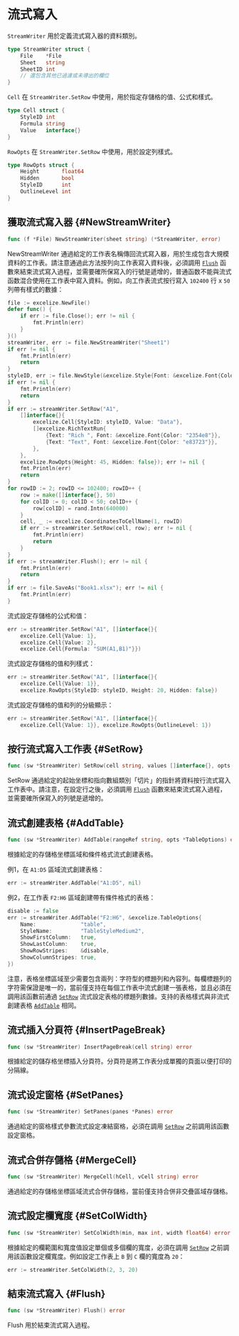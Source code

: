 # 流式寫入

`StreamWriter` 用於定義流式寫入器的資料類別。

```go
type StreamWriter struct {
    File    *File
    Sheet   string
    SheetID int
    // 還包含其他已過濾或未導出的欄位
}
```

`Cell` 在 `StreamWriter.SetRow` 中使用，用於指定存儲格的值、公式和樣式。

```go
type Cell struct {
    StyleID int
    Formula string
    Value   interface{}
}
```

`RowOpts` 在 `StreamWriter.SetRow` 中使用，用於設定列樣式。

```go
type RowOpts struct {
    Height       float64
    Hidden       bool
    StyleID      int
    OutlineLevel int
}
```

## 獲取流式寫入器 {#NewStreamWriter}

```go
func (f *File) NewStreamWriter(sheet string) (*StreamWriter, error)
```

NewStreamWriter 通過給定的工作表名稱傳回流式寫入器，用於生成包含大規模資料的工作表。請注意通過此方法按列向工作表寫入資料後，必須調用 [`Flush`](stream.md#Flush) 函數來結束流式寫入過程，並需要確所保寫入的行號是遞增的，普通函数不能與流式函数混合使用在工作表中寫入資料。例如，向工作表流式按行寫入 `102400` 行 x `50` 列帶有樣式的數據：

```go
file := excelize.NewFile()
defer func() {
    if err := file.Close(); err != nil {
        fmt.Println(err)
    }
}()
streamWriter, err := file.NewStreamWriter("Sheet1")
if err != nil {
    fmt.Println(err)
    return
}
styleID, err := file.NewStyle(&excelize.Style{Font: &excelize.Font{Color: "#777777"}})
if err != nil {
    fmt.Println(err)
    return
}
if err := streamWriter.SetRow("A1",
    []interface{}{
        excelize.Cell{StyleID: styleID, Value: "Data"},
        []excelize.RichTextRun{
            {Text: "Rich ", Font: &excelize.Font{Color: "2354e8"}},
            {Text: "Text", Font: &excelize.Font{Color: "e83723"}},
        },
    },
    excelize.RowOpts{Height: 45, Hidden: false}); err != nil {
    fmt.Println(err)
    return
}
for rowID := 2; rowID <= 102400; rowID++ {
    row := make([]interface{}, 50)
    for colID := 0; colID < 50; colID++ {
        row[colID] = rand.Intn(640000)
    }
    cell, _ := excelize.CoordinatesToCellName(1, rowID)
    if err := streamWriter.SetRow(cell, row); err != nil {
        fmt.Println(err)
        return
    }
}
if err := streamWriter.Flush(); err != nil {
    fmt.Println(err)
    return
}
if err := file.SaveAs("Book1.xlsx"); err != nil {
    fmt.Println(err)
}
```

流式設定存儲格的公式和值：

```go
err := streamWriter.SetRow("A1", []interface{}{
    excelize.Cell{Value: 1},
    excelize.Cell{Value: 2},
    excelize.Cell{Formula: "SUM(A1,B1)"}})
```

流式設定存儲格的值和列樣式：

```go
err := streamWriter.SetRow("A1", []interface{}{
    excelize.Cell{Value: 1}},
    excelize.RowOpts{StyleID: styleID, Height: 20, Hidden: false})
```

流式設定存儲格的值和列的分級顯示：

```go
err := streamWriter.SetRow("A1", []interface{}{
    excelize.Cell{Value: 1}}, excelize.RowOpts{OutlineLevel: 1})
```

## 按行流式寫入工作表 {#SetRow}

```go
func (sw *StreamWriter) SetRow(cell string, values []interface{}, opts ...RowOpts) error
```

SetRow 通過給定的起始坐標和指向數組類別「切片」的指針將資料按行流式寫入工作表中。請注意，在設定行之後，必須調用 [`Flush`](stream.md#Flush) 函數來結束流式寫入過程，並需要確所保寫入的列號是遞增的。

## 流式創建表格 {#AddTable}

```go
func (sw *StreamWriter) AddTable(rangeRef string, opts *TableOptions) error
```

根據給定的存儲格坐標區域和條件格式流式創建表格。

例1，在 `A1:D5` 區域流式創建表格：

```go
err := streamWriter.AddTable("A1:D5", nil)
```

例2，在工作表 `F2:H6` 區域創建帶有條件格式的表格：

```go
disable := false
err := streamWriter.AddTable("F2:H6", &excelize.TableOptions{
    Name:              "table",
    StyleName:         "TableStyleMedium2",
    ShowFirstColumn:   true,
    ShowLastColumn:    true,
    ShowRowStripes:    &disable,
    ShowColumnStripes: true,
})
```

注意，表格坐標區域至少需要包含兩列：字符型的標題列和內容列。每欄標題列的字符需保證是唯一的，當前僅支持在每個工作表中流式創建一張表格，並且必須在調用該函數前通過 [`SetRow`](stream.md#SetRow) 流式設定表格的標題列數據。支持的表格樣式與非流式創建表格 [`AddTable`](utils.md#AddTable) 相同。

## 流式插入分頁符 {#InsertPageBreak}

```go
func (sw *StreamWriter) InsertPageBreak(cell string) error
```

根據給定的儲存格坐標插入分頁符。分頁符是將工作表分成單獨的頁面以便打印的分隔線。

## 流式设定窗格 {#SetPanes}

```go
func (sw *StreamWriter) SetPanes(panes *Panes) error
```

通過給定的窗格樣式參數流式設定凍結窗格，必須在調用 [`SetRow`](stream.md#SetRow) 之前調用該函數設定窗格。

## 流式合併存儲格 {#MergeCell}

```go
func (sw *StreamWriter) MergeCell(hCell, vCell string) error
```

通過給定的存儲格坐標區域流式合併存儲格，當前僅支持合併非交疊區域存儲格。

## 流式設定欄寬度 {#SetColWidth}

```go
func (sw *StreamWriter) SetColWidth(min, max int, width float64) error
```

根據給定的欄範圍和寬度值設定單個或多個欄的寬度，必須在調用 [`SetRow`](stream.md#SetRow) 之前調用該函數設定欄寬度。例如設定工作表上 `B` 到 `C` 欄的寬度為 `20`：

```go
err := streamWriter.SetColWidth(2, 3, 20)
```

## 結束流式寫入 {#Flush}

```go
func (sw *StreamWriter) Flush() error
```

Flush 用於結束流式寫入過程。
